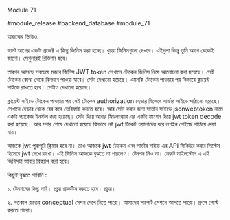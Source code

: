 Module 71



#module_release #backend_database #module_71

আজকের ভিডিও: 

জাস্ট আগের একটা প্রজেক্ট এ কিছু জিনিস করা হচ্ছে। খুচরা জিনিসগুলো দেখবে। এইগুলা কিন্তু তুমি আগে থেকেই জানো। সেগুলারই রিভিশন হবে। 



তারপর আসছে সবচেয়ে মজার জিনিস JWT token সেখানে টোকেন জিনিস নিয়ে আলোচনা করা হয়েছে। সেই টোকেন কোথা থেকে কিভাবে পাওয়া যাবে। সেটা দেখানো হয়েছে। এমনকি টোকেন পাওয়ার পর কিভাবে ক্লায়েন্ট সাইডে রাখতে হবে। সেটাও দেখানো হয়েছে। 



ক্লায়েন্ট সাইডে টোকেন পাওয়ার পর সেই টোকেন authorization হেডার হিসেবে সার্ভার সাইডে পাঠানো হয়েছে। সেখানে হেডার থেকে বের করে ভেরিফাই করতে হবে। আর সেটা করার জন্য সার্ভার সাইডে jsonwebtoken নামে একটা প্যাকেজ ইনস্টল করা হয়েছে। সেটা দিয়ে আবার মিডলওয়ার এর একটা ফাংশন দিয়ে jwt token decode করা হয়েছে। আর সবার শেষে দেখানো হয়েছে কিভাবে নষ্ট jwt টিকেট ওয়ালাদের ধরে লগইন পেইজে পাঠিয়ে দেয়া যায়। 





আজকে jwt পুরাপুরি ক্লিয়ার হবে না। তাও আজকে jwt টোকেন এবং সার্ভার সাইড এর API সিকিউর করার সিস্টেম হিসেবে jwt দেখে রাখো। এই জিনিস আজকে বুঝতে না পারলেও। টেনশন নিও না। নেক্সট মাইলস্টোন এ এই জিনিসটা আবার রিক্যাপ করা হবে। 





কিছুই বুঝতে পারিনি :

১. টেনশনের কিছু নাই। প্রচুর প্রাকটিস করতে হবে। প্রচুর।

২. গতকাল রাতের conceptual সেশন দেখে নিতে পারো। আমাদের সাপোর্ট সেশনে আসতে পারো। গ্রুপে পোস্ট করতে পারো। 
